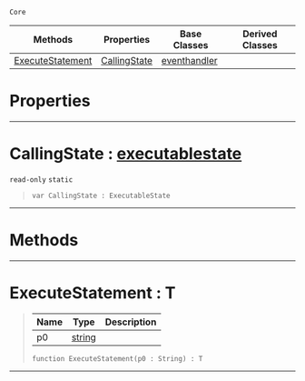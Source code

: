  `Core`

|Methods|Properties|Base Classes|Derived Classes|
|---|---|---|---|
|[ ExecuteStatement](https://github.com/PlasmaEngine/PlasmaDocs/tree/master/docs/C%2B%2B/code_reference/lightning_base_types/executablestate.markdown#executestatement-plasma-en)|[ CallingState](https://github.com/PlasmaEngine/PlasmaDocs/tree/master/docs/C%2B%2B/code_reference/lightning_base_types/executablestate.markdown#callingstate-plasma-engine)|[eventhandler](https://github.com/PlasmaEngine/PlasmaDocs/tree/master/docs/C%2B%2B/code_reference/lightning_base_types/eventhandler.markdown)| |


 #  Properties


---  
 #  CallingState : [executablestate](https://github.com/PlasmaEngine/PlasmaDocs/tree/master/docs/C%2B%2B/code_reference/lightning_base_types/executablestate.markdown)

 `read-only` `static`

> 
> ``` lang=cpp, name=Lightning
> var CallingState : ExecutableState


---  
 #  Methods


---  
 #  ExecuteStatement : T

> 
> |Name|Type|Description|
> |---|---|---|
> |p0|[string](https://github.com/PlasmaEngine/PlasmaDocs/tree/master/docs/C%2B%2B/code_reference/lightning_base_types/string.markdown)| |
> ``` lang=cpp, name=Lightning
> function ExecuteStatement(p0 : String) : T
> ``` 


---  
 

 